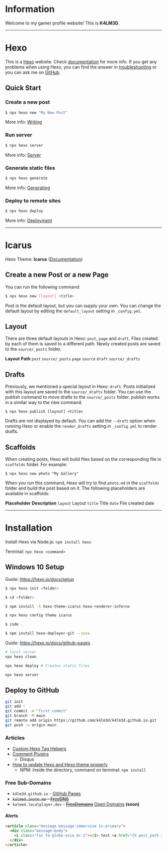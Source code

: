 # Information

Welcome to my gamer profile website! This is **K4LM3D**.

<!-- Previous Directories: `gamer-profile`, `kalmed-gaming` -->

---

# Hexo

This is a [Hexo](https://hexo.io/) website. Check [documentation](https://hexo.io/docs/) for more info. If you get any problems when using Hexo, you can find the answer in [troubleshooting](https://hexo.io/docs/troubleshooting.html) or you can ask me on [GitHub](https://github.com/hexojs/hexo/issues).

## Quick Start

### Create a new post

``` bash
$ npx hexo new "My New Post"
```

More info: [Writing](https://hexo.io/docs/writing.html)

### Run server

``` bash
$ npx hexo server
```

More info: [Server](https://hexo.io/docs/server.html)

### Generate static files

``` bash
$ npx hexo generate
```

More info: [Generating](https://hexo.io/docs/generating.html)

### Deploy to remote sites

``` bash
$ npx hexo deploy
```

More info: [Deployment](https://hexo.io/docs/one-command-deployment.html)

___

# Icarus

Hexo Theme: **Icarus** ([Documentation](https://ppoffice.github.io/hexo-theme-icarus/))

## Create a new Post or a new Page

You can run the following command:

```bash
$ npx hexo new [layout] <title>
```

Post is the default layout, but you can supply your own. You can change the default layout by editing the `default_layout` setting in `_config.yml`.

## Layout

There are three default layouts in Hexo: `post`, `page` and `draft`. Files created by each of them is saved to a different path. Newly created posts are saved to the `source/_posts` folder.

**Layout**  **Path**
`post`	    `source/_posts`
`page`	    `source`
`draft`   	`source/_drafts`

## Drafts

Previously, we mentioned a special layout in Hexo: `draft`. Posts initialized with this layout are saved to the `source/_drafts` folder. You can use the publish command to move drafts to the `source/_posts` folder. publish works in a similar way to the new command.

`$ npx hexo publish [layout] <title>`

Drafts are not displayed by default. You can add the `--draft` option when running Hexo or enable the `render_drafts` setting in `_config.yml` to render drafts.

## Scaffolds

When creating posts, Hexo will build files based on the corresponding file in `scaffolds` folder. For example:

`$ npx hexo new photo "My Gallery"`

When you run this command, Hexo will try to find `photo.md` in the `scaffolds` folder and build the post based on it. The following placeholders are available in scaffolds:

**Placeholder** 	**Description**
`layout`	        Layout
`title`	          Title
`date`	          File created date


___

# Installation

Install Hexo via Node.js: `npm install hexo`

Terminal: `npx hexo <command>`

## Windows 10 Setup

Guide: https://hexo.io/docs/setup

```bash
$ npx hexo init <folder>

$ cd <folder>

$ npm install -S hexo-theme-icarus hexo-renderer-inferno

$ npx hexo config theme icarus

$ code .

$ npm install hexo-deployer-git --save
```

Guide: https://hexo.io/docs/github-pages

```bash
# local server
npx hexo clean

npx hexo deploy # Creates static files

npx hexo server
```

## Deploy to GitHub

```bash
git init
git add *
git commit -m "first commit"
git branch -M main
git remote add origin https://github.com/k4lm3d/k4lm3d.github.io.git
git push -u origin main
```

### Articles

- [Custom Hexo Tag Helpers](https://ppoffice.github.io/hexo-theme-icarus/uncategorized/custom-hexo-tag-helpers/)
- [Comment Plugins](https://ppoffice.github.io/hexo-theme-icarus/Plugins/Comment/icarus-user-guide-comment-plugins/)
  - Disqus
- [How to update Hexo and Hexo theme properly](https://dandyxu.me/Hexo/How-to-update-Hexo-and-Hexo-theme-properly/)
  - NPM: Inside the directory, command on terminal: `npm install`

### Free Sub-Domains
- `k4lm3d.github.io` - [GitHub Pages](https://pages.github.com)
- ~~`kalmed.inote.me` - [FreeDNS](https://freedns.afraid.org)~~
- `kalmed.localplayer.dev` - ~~[FreeDomains](https://freedoamins.org)~~ [Open Domains](https://open-domains.net) **(soon)**

#### Alerts

```html
<article class="message message-immersive is-primary">
  <div class="message-body">
    <i class="fas fa-globe-asia mr-2"></i> text <a href="{% post_path zh-CN/FAQ %}">link</a>
  </div>
</article>
```
